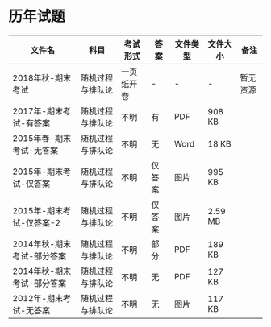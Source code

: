 # 历年试题

文件名|科目|考试形式|答案|文件类型|文件大小|备注
---|---|---|---|---|---|---
2018年秋-期末考试|随机过程与排队论|一页纸开卷|-|-|-|暂无资源
2017年-期末考试-有答案|随机过程与排队论|不明|有|PDF|908 KB
2015年春-期末考试-无答案|随机过程与排队论|不明|无|Word|18 KB
2015年-期末考试-仅答案|随机过程与排队论|不明|仅答案|图片|995 KB
2015年-期末考试-仅答案-2|随机过程与排队论|不明|仅答案|图片|2.59 MB
2014年秋-期末考试-部分答案|随机过程与排队论|不明|部分|PDF|189 KB
2014年秋-期末考试-部分答案|随机过程与排队论|不明|无|PDF|127 KB
2012年-期末考试-无答案|随机过程与排队论|不明|无|图片|117 KB
